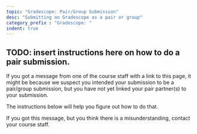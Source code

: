 ```yaml
---
topic: "Gradescope: Pair/Group Submission"
desc: "Submitting on Gradescope as a pair or group"
category_prefix	: "Gradescope: "
indent: true
---
```


## TODO: insert instructions here on how to do a pair submission.

If you got a message from one of the course staff with a link to this page, it might be because we suspect
you intended your submission to be a pair/group submission, but you have not yet linked your 
pair partner(s) to your submission.

The instructions below will help you figure out how to do that.

If you got this message, but you think there is a misunderstanding, contact your course staff.
